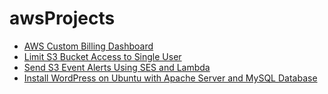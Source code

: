 # awsProjects
* [AWS Custom Billing Dashboard](CustomAWSbillDashboard)
* [Limit S3 Bucket Access to Single User](LimitS3AccessToSingleUser)
* [Send S3 Event Alerts Using SES and Lambda](S3AlertsSES_Lambda)
* [Install WordPress on Ubuntu with Apache Server and MySQL Database](wordPressUbuntu.md)
